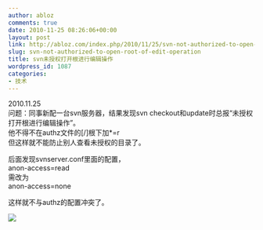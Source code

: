 ```yaml
---
author: abloz
comments: true
date: 2010-11-25 08:26:06+00:00
layout: post
link: http://abloz.com/index.php/2010/11/25/svn-not-authorized-to-open-root-of-edit-operation/
slug: svn-not-authorized-to-open-root-of-edit-operation
title: svn未授权打开根进行编辑操作
wordpress_id: 1087
categories:
- 技术
---
```


2010.11.25  
问题：同事新配一台svn服务器，结果发现svn checkout和update时总报“未授权打开根进行编辑操作”。  
他不得不在authz文件的[/]根下加*=r  
但这样就不能防止别人查看未授权的目录了。  
  
后面发现svnserver.conf里面的配置，  
anon-access=read  
需改为  
anon-access=none  
  
这样就不与authz的配置冲突了。  
  
  
  


![](http://img.zemanta.com/pixy.gif?x-id=28fad58f-6766-8924-b2e2-b4d66aa53d93)
